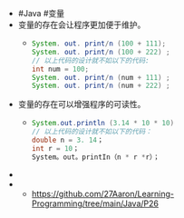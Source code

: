 - #Java #变量
- 变量的存在会让程序更加便于维护。
	- ```java
	  System. out. print/n (100 + 111);
	  System. out. print/n (100 + 222) ;
	  // 以上代码的设计就不如以下的代码:
	  int num = 100;
	  System. out. print/n (num + 111) ;
	  System. out. print/n (num + 222) ;
	  ```
- 变量的存在可以增强程序的可读性。
	- ```java
	  System.out.println (3.14 * 10 * 10)
	  // 以上代码的设计就不如以下的代码：
	  double n = 3. 14；
	  int r = 10；
	  System。out。printIn（n * r *r）；
	  ```
-
- - https://github.com/27Aaron/Learning-Programming/tree/main/Java/P26